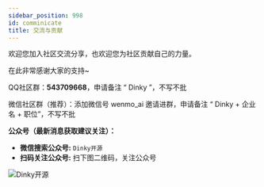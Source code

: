 ```yaml
---
sidebar_position: 998
id: comminicate
title: 交流与贡献
---
```


欢迎您加入社区交流分享，也欢迎您为社区贡献自己的力量。

在此非常感谢大家的支持~

QQ社区群：**543709668**，申请备注 “ Dinky ”，不写不批

微信社区群（推荐）：添加微信号 wenmo_ai 邀请进群，申请备注 “ Dinky + 企业名 + 职位”，不写不批

**公众号（最新消息获取建议关注）：**  
- **微信搜索公众号:** `Dinky开源`
- **扫码关注公众号:** 扫下图二维码，关注公众号

![Dinky开源](http://pic.dinky.org.cn/dinky/docs/zh-CN/comminicate/datalink.jpg)